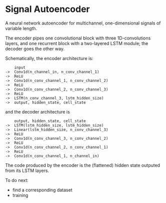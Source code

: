 # Signal Autoencoder

A neural network autoencoder for multichannel, one-dimensional signals of variable length.

The encoder pipes one convolutional block with three 1D-convolutions layers, and one recurrent block with a two-layered LSTM module; the decoder goes the other way.

Schematically, the encoder architecture is:
```
    input
->  Conv1d(n_channel_in, n_conv_channel_1)
->  ReLU
->  Conv1d(n_conv_channel_1, n_conv_channel_2)
->  ReLU
->  Conv1d(n_conv_channel_2, n_conv_channel_3)
->  ReLU
->  LSTM(n_conv_channel_3, lstm_hidden_size)
->  output, hidden_state, cell_state
```
and the decoder architecture is
```
    output, hidden_state, cell_state
->  LSTM(lstm_hidden_size, lstm_hidden_size)
->  Linear(lstm_hidden_size, n_conv_channel_3)
->  ReLU
->  Conv1d(n_conv_channel_3, n_conv_channel_2)
->  ReLU
->  Conv1d(n_conv_channel_2, n_conv_channel_1)
->  ReLU
->  Conv1d(n_conv_channel_1, n_channel_in)
```

The code produced by the encoder is the (flattened) hidden state outputed from its LSTM layers.

To do next:

- find a corresponding dataset
- training
